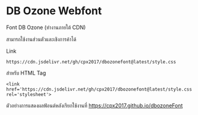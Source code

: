 # DB Ozone Webfont
Font DB Ozone (ทำงานภายใต้  CDN)

สามารถใช้งานส่วนตัวและเชิงการค้าได้

Link 
```
https://cdn.jsdelivr.net/gh/cpx2017/dbozonefont@latest/style.css
```

สำหรับ HTML Tag 
```
<link href='https://cdn.jsdelivr.net/gh/cpx2017/dbozonefont@latest/style.css' rel='stylesheet'>
```

ตัวอย่างการแสดงผลฟ้อนต์หลังเรียกใช้งานที่ https://cpx2017.github.io/dbozoneFont
